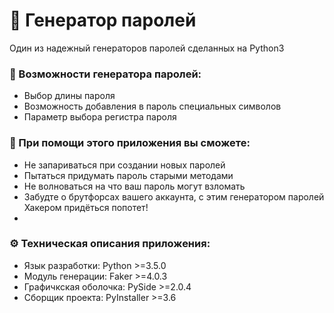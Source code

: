 # 🔑 Генератор паролей

Один из надежный генераторов паролей сделанных на Python3

### 📜  Возможности генератора паролей:

  - Выбор длины пароля
  - Возможность добавления в пароль специальных символов
  - Параметр выбора регистра пароля

### 🎲 При помощи этого приложения вы cможете:
  - Не запариваться при создании новых паролей
  - Пытаться придумать пароль старыми методами
  - Не волноваться на что ваш пароль могут взломать
  - Забудте о брутфорсах вашего аккаунта, с этим генератором паролей Хакером придёться попотет!
  - 
### ⚙️ Техническая описания приложения:
* Язык разработки: Python >=3.5.0
* Модуль генерации: Faker >=4.0.3
* Графичкская оболочка: PySide >=2.0.4
* Сборщик проекта: PyInstaller >=3.6
